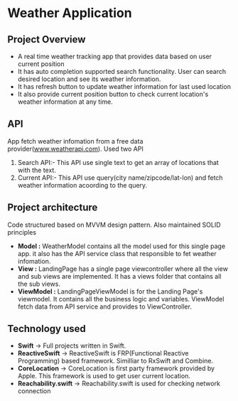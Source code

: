 # Weather Application

## Project Overview
 - A real time weather tracking app that provides data based on user current position 
- It has auto completion supported search functionality. User can search desired location and see its weather information.
- It has refresh button to update weather information for last used location
- It also provide current position button to check current location's weather information at any time.

## API
App fetch weather infomation from a free data provider(www.weatherapi.com). Used two API
1. Search API:- This API use single text to get an array of locations that with the text.
2. Current API:- This API use query(city name/zipcode/lat-lon) and fetch weather information acoording to the query.

## Project architecture
Code structured based on MVVM design pattern. Also maintained SOLID principles

- **Model :** WeatherModel contains all the model used for this single page app. it also has the API service class that responsible to fet weather infomation.
- **View :** LandingPage has a single page viewcontroller where all the view and sub views are implemented. It has a views folder that contains all the sub views.
- **ViewModel :** LandingPageViewModel is for the Landing Page's viewmodel. It contains all the business logic and variables. ViewModel fetch data from API service and provides to ViewController.

## Technology used
- **Swift** -> Full projects written in Swift.
- **ReactiveSwift** -> ReactiveSwift is FRP(Functional Reactive Programming) based framework. Similliar to RxSwift and Combine.
- **CoreLocation** -> CoreLocation is first party framework provided by Apple. This framework is used to get user current location.
- **Reachability.swift** -> Reachability.swift is used for checking network connection
